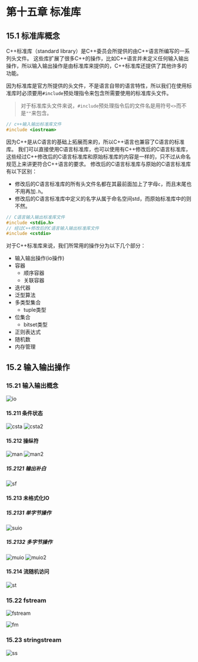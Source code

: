 # 第十五章 标准库

## 15.1 标准库概念

C++标准库（standard library）是C++委员会所提供的由C++语言所编写的一系列头文件。
这些库扩展了很多C++的操作，比如C++语言并未定义任何输入输出操作，所以输入输出操作是由标准库来提供的，C++标准库还提供了其他许多的功能。

因为标准库是官方所提供的头文件，不是语言自带的语言特性，所以我们在使用标准库时必须要用`#include`预处理指令来包含所需要使用的标准库头文件。

> 对于标准库头文件来说，`#include`预处理指令后的文件名是用符号`<>`而不是`""`来包含。

```c++
// c++输入输出标准库文件
#include <iostream>
```

因为C++是从C语言的基础上拓展而来的，所以C++语言也兼容了C语言的标准库。
我们可以直接使用C语言标准库，也可以使用有C++修改后的C语言标准库，这些经过C++修改后的C语言标准库和原始标准库的内容是一样的，只不过从命名规范上来讲更符合C++语言的要求。
修改后的C语言标准库与原始的C语言标准库有以下区别：
* 修改后的C语言标准库的所有头文件名都在其最前面加上了字母`c`，而且末尾也不用再加`.h`。
* 修改后的C语言标准库中定义的名字从属于命名空间std，而原始标准库中的则不然。

```c++
// C语言输入输出标准库文件
#include <stdio.h>
// 经过C++修改后的C语言输入输出标准库文件
#include <cstdio>
```

对于C++标准库来说，我们所常用的操作分为以下几个部分：
* 输入输出操作(io操作)
* 容器
  * 顺序容器
  * 关联容器
* 迭代器
* 泛型算法
* 多类型集合
  * tuple类型
* 位集合
  * bitset类型
* 正则表达式
* 随机数
* 内存管理

## 15.2 输入输出操作

### 15.21 输入输出概念

![io](../image/2021-06-27-15-45-53.png)

#### 15.211 条件状态

![csta](../image/2021-06-27-15-48-18.png)
![csta2](../image/2021-06-27-15-48-46.png)

#### 15.212 操纵符

![man](../image/2021-06-27-15-54-00.png)
![man2](../image/2021-06-27-15-54-23.png)

##### 15.2121 输出补白

![sf](../image/2021-06-27-15-56-23.png)

#### 15.213 未格式化IO

##### 15.2131 单字节操作

![suio](../image/2021-06-27-15-58-31.png)

##### 15.2132 多字节操作

![muio](../image/2021-06-27-15-59-25.png)
![muio2](../image/2021-06-27-15-59-52.png)

#### 15.214 流随机访问

![st](../image/2021-06-27-16-01-13.png)

### 15.22 fstream

![fstream](../image/2021-06-27-15-49-41.png)

![fm](../image/2021-06-27-15-50-11.png)

### 15.23 stringstream

![ss](../image/2021-06-27-15-50-46.png)

